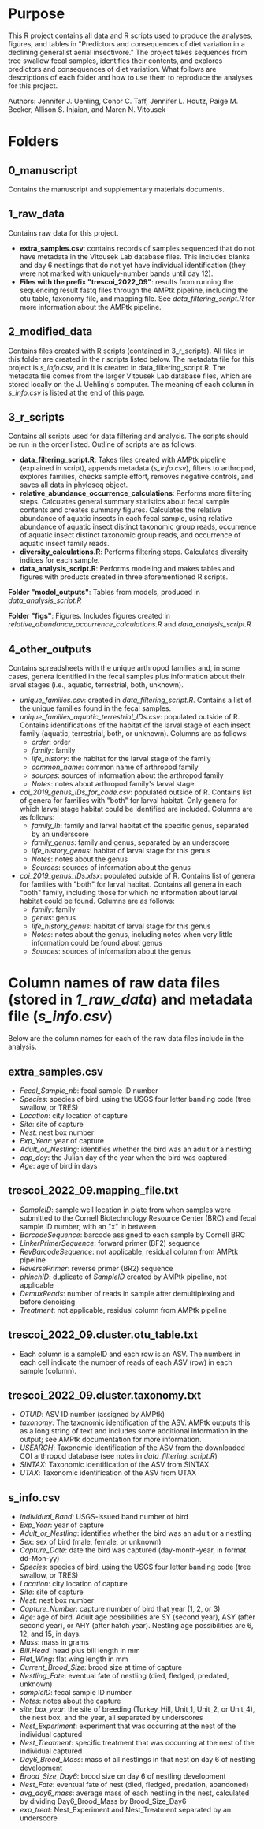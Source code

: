 
# Purpose

This R project contains all data and R scripts used to produce the analyses, figures, and tables in "Predictors and consequences of diet variation in a declining generalist aerial insectivore." The project takes sequences from tree swallow fecal samples, identifies their contents, and explores predictors and consequences of diet variation. What follows are descriptions of each folder and how to use them to reproduce the analyses for this project.

Authors: Jennifer J. Uehling, Conor C. Taff, Jennifer L. Houtz, Paige M. Becker, Allison S. Injaian, and Maren N. Vitousek

# Folders

## 0_manuscript

Contains the manuscript and supplementary materials documents.

## 1_raw_data

Contains raw data for this project.

- **extra_samples.csv**: contains records of samples sequenced that do not have metadata in the Vitousek Lab database files. This includes blanks and day 6 nestlings that do not yet have individual identification (they were not marked with uniquely-number bands until day 12).
- **Files with the prefix "trescoi_2022_09"**: results from running the sequencing result fastq files through the AMPtk pipeline, including the otu table, taxonomy file, and mapping file. See *data_filtering_script.R* for more information about the AMPtk pipeline.

## 2_modified_data

Contains files created with R scripts (contained in 3_r_scripts). All files in this folder are created in the r scripts listed below. The metadata file for this project is *s_info.csv*, and it is created in data_filtering_script.R. The metadata file comes from the larger Vitousek Lab database files, which are stored locally on the J. Uehling's computer. The meaning of each column in *s_info.csv* is listed at the end of this page.

## 3_r_scripts

Contains all scripts used for data filtering and analysis. The scripts should be run in the order listed. Outline of scripts are as follows:

- **data_filtering_script.R**: Takes files created with AMPtk pipeline (explained in script), appends metadata (*s_info.csv*), filters to arthropod, explores families, checks sample effort, removes negative controls, and saves all data in phyloseq object.
- **relative_abundance_occurrence_calculations**: Performs more filtering steps. Calculates general summary statistics about fecal sample contents and creates summary figures. Calculates the relative abundance of aquatic insects in each fecal sample, using relative abundance of aquatic insect distinct taxonomic group reads, occurrence of aquatic insect distinct taxonomic group reads, and occurrence of aquatic insect family reads.
- **diversity_calculations.R**: Performs filtering steps. Calculates diversity indices for each sample.
- **data_analysis_script.R**: Performs modeling and makes tables and figures with products created in three aforementioned R scripts.

**Folder "model_outputs"**: Tables from models, produced in *data_analysis_script.R*

**Folder "figs"**: Figures. Includes figures created in *relative_abundance_occurrence_calculations.R* and *data_analysis_script.R*

## 4_other_outputs

Contains spreadsheets with the unique arthropod families and, in some cases, genera identified in the fecal samples plus information about their larval stages (i.e., aquatic, terrestrial, both, unknown).

- *unique_families.csv*: created in *data_filtering_script.R*. Contains a list of the unique families found in the fecal samples.
- *unique_families_aquatic_terrestrial_IDs.csv*: populated outside of R. Contains identifications of the habitat of the larval stage of each insect family (aquatic, terrestrial, both, or unknown). Columns are as follows:
	- *order*: order
	- *family*: family
	- *life_history*: the habitat for the larval stage of the family
	- *common_name*: common name of arthropod family
	- *sources*: sources of information about the arthropod family
	- *Notes*: notes about arthropod family's larval stage.
- *coi_2019_genus_IDs_for_code.csv*: populated outside of R. Contains list of genera for families with "both" for larval habitat. Only genera for which larval stage habitat could be identified are included. Columns are as follows:
	- *family_lh*: family and larval habitat of the specific genus, separated by an underscore
	- *family_genus*: family and genus, separated by an underscore
	- *life_history_genus*: habitat of larval stage for this genus
	- *Notes*: notes about the genus
	- *Sources*: sources of information about the genus
- *coi_2019_genus_IDs.xlsx*: populated outside of R. Contains list of genera for families with "both" for larval habitat. Contains all genera in each "both" family, including those for which no information about larval habitat could be found. Columns are as follows:
	- *family*: family
	- *genus*: genus
	- *life_history_genus*: habitat of larval stage for this genus
	- *Notes*: notes about the genus, including notes when very little information could be found about genus
	- *Sources*: sources of information about the genus

# Column names of raw data files (stored in *1_raw_data*) and metadata file (*s_info.csv*)

Below are the column names for each of the raw data files include in the analysis.

## extra_samples.csv

- *Fecal_Sample_nb*: fecal sample ID number
- *Species*: species of bird, using the USGS four letter banding code (tree swallow, or TRES)
- *Location*: city location of capture
- *Site*: site of capture
- *Nest*: nest box number
- *Exp_Year*: year of capture
- *Adult_or_Nestling*: identifies whether the bird was an adult or a nestling
- *cap_doy*: the Julian day of the year when the bird was captured
- *Age*: age of bird in days

## trescoi_2022_09.mapping_file.txt

- *SampleID*: sample well location in plate from when samples were submitted to the Cornell Biotechnology Resource Center (BRC) and fecal sample ID number, with an "x" in between
- *BarcodeSequence*: barcode assigned to each sample by Cornell BRC
- *LinkerPrimerSequence*: forward primer (BF2) sequence
- *RevBarcodeSequence*: not applicable, residual column from AMPtk pipeline
- *ReversePrimer*: reverse primer (BR2) sequence
- *phinchID*: duplicate of *SampleID* created by AMPtk pipeline, not applicable
- *DemuxReads*: number of reads in sample after demultiplexing and before denoising
- *Treatment*: not applicable, residual column from AMPtk pipeline

## trescoi_2022_09.cluster.otu_table.txt

- Each column is a sampleID and each row is an ASV. The numbers in each cell indicate the number of reads of each ASV (row) in each sample (column).

## trescoi_2022_09.cluster.taxonomy.txt

- *OTUID*: ASV ID number (assigned by AMPtk)
- *taxonomy*: The taxonomic identification of the ASV. AMPtk outputs this as a long string of text and includes some additional information in the output; see AMPtk documentation for more information.
- *USEARCH*: Taxonomic identification of the ASV from the downloaded COI arthropod database (see notes in *data_filtering_script.R*)
- *SINTAX*: Taxonomic identification of the ASV from SINTAX
- *UTAX*: Taxonomic identification of the ASV from UTAX

## s_info.csv

- *Individual_Band*: USGS-issued band number of bird
- *Exp_Year*: year of capture
- *Adult_or_Nestling*: identifies whether the bird was an adult or a nestling
- *Sex*: sex of bird (male, female, or unknown)
- *Capture_Date*: date the bird was captured (day-month-year, in format dd-Mon-yy)
- *Species*: species of bird, using the USGS four letter banding code (tree swallow, or TRES)
- *Location*: city location of capture
- *Site*: site of capture
- *Nest*: nest box number
- *Capture_Number*: capture number of bird that year (1, 2, or 3)	
- *Age*: age of bird. Adult age possibilities are SY (second year), ASY (after second year), or AHY (after hatch year). Nestling age possibilities are 6, 12, and 15, in days.
- *Mass*: mass in grams
- *Bill.Head*: head plus bill length in mm
- *Flat_Wing*: flat wing length in mm
- *Current_Brood_Size*: brood size at time of capture
- *Nestling_Fate*: eventual fate of nestling (died, fledged, predated, unknown)
- *sampleID*: fecal sample ID number
- *Notes*: notes about the capture
- *site_box_year*: the site of breeding (Turkey_Hill, Unit_1, Unit_2, or Unit_4), the nest box, and the year, all separated by underscores
- *Nest_Experiment*: experiment that was occurring at the nest of the individual captured
- *Nest_Treatment*: specific treatment that was occurring at the nest of the individual captured
- *Day6_Brood_Mass*: mass of all nestlings in that nest on day 6 of nestling development
- *Brood_Size_Day6*: brood size on day 6 of nestling development
- *Nest_Fate*: eventual fate of nest (died, fledged, predation, abandoned)
- *avg_day6_mass*: average mass of each nestling in the nest, calculated by dividing Day6_Brood_Mass by Brood_Size_Day6
- *exp_treat*: Nest_Experiment and Nest_Treatment separated by an underscore